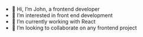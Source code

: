 - 👋 Hi, I’m John, a frontend developer
- 👀 I’m interested in front end development
- 🌱 I’m currently working with React
- 💞️ I’m looking to collaborate on any frontend project
  


<!---
lamba01/lamba01 is a ✨ special ✨ repository because its `README.md` (this file) appears on your GitHub profile.
You can click the Preview link to take a look at your changes.
--->
